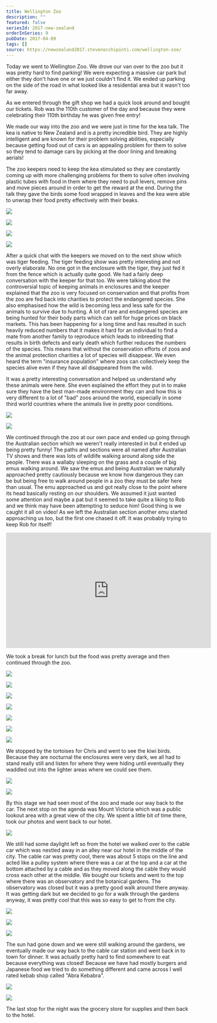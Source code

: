 ```yaml
---
title: Wellington Zoo
description: ""
featured: false
seriesId: 2017-new-zealand
orderInSeries: 9
pubDate: 2017-04-09
tags: []
source: https://newzealand2017.stevenocchipinti.com/wellington-zoo/
---
```


Today we went to Wellington Zoo. We drove our van over to the zoo but it was
pretty hard to find parking! We were expecting a massive car park but either
they don't have one or we just couldn't find it. We ended up parking on the side
of the road in what looked like a residential area but it wasn't too far away.

As we entered through the gift shop we had a quick look around and bought our
tickets. Rob was the 110th customer of the day and because they were celebrating
their 110th birthday he was given free entry!

We made our way into the zoo and we were just in time for the kea talk. The kea
is native to New Zealand and is a pretty incredible bird. They are highly
intelligent and are known for their problem solving abilities, especially
because getting food out of cars is an appealing problem for them to solve so
they tend to damage cars by picking at the door lining and breaking aerials!

The zoo keepers need to keep the kea stimulated so they are constantly coming up
with more challenging problems for them to solve often involving plastic tubes
with food in them where they need to pull levers, remove pins and move pieces
around in order to get the reward at the end. During the talk they gave the
birds some food wrapped in leaves and the kea were able to unwrap their food
pretty effectively with their beaks.

[![](https://lh3.googleusercontent.com/daS7rrXudkxdlcPm1FdhksPTAurlgai5vCkVc6Y24ToeZOhUB5q9IODC0l6g8DW2jyXW4VAa3_6b2e8ze8-eWIAHzYyI7EOibqwAEHPajf5EbE9KQ3dTeJwY0Rk1XOU5Vhqn9g)](https://photos.google.com/share/AF1QipMoTDSv6lJPf8bDylAdtQm1VvmLDFLlur9SfcWQJwUSpPHVK9FbVvXnvUWz7jpP8Q?key=VER1TnhnR3FoTmNQbzVFRG9kcVZsNGlBcHprV2hR&source=ctrlq.org)

[![](https://lh3.googleusercontent.com/E-U-SLzSKKtkdN5enS6cjS_Mz2566wRgFJl4NkPWu7UJplMoOzmjGkoA6qIpTkfXH7GgdNgp52BYCYeDDV4yiU6E5fZ2Yd0UE266Cn2lO-dKP77HaWshOIxxTyegrfLM8PQOZQ)](https://photos.google.com/share/AF1QipOTT54lAZ6Ltuqb4kUBA6srsQToPHaV0A_UXpUqWCrRM9dHQGBCeBTP6RAWiS4dmA?key=M1JQRThxeHZ6c3B6RDRwcm5HSzktamhqWHBpQ2hB&source=ctrlq.org)

[![](https://lh3.googleusercontent.com/0jNaywWusIRHAMRohUYJPO09kk66h3H27WLkbQBs2DIdWM2JhPZ6jQqqZFZoYvc7e1IrrHUL_adk-CMluxcohc1Ttho2NChBazw7NJCtuJuF3dbj8IdlwA0FjzLbSLoz6BN5fA)](https://photos.google.com/share/AF1QipPksR7W7-B4QllsYe_yDuhY1g7AWYAU-mEgWVom38WLX-_J-QxjOluZ1GX04RHQ3A?key=RlF2RXZCRUxXa29VQ1RaWldSdVNreHhlYkFqOW53&source=ctrlq.org)

[![](https://lh3.googleusercontent.com/cLi65f20ZofoOCGnMV21sFE7EyUyYLv2uD9YwBvf5XMyZZinWoqP2n6_zmRx4poxUrRKyY_8MDGQ1CFzxt6OHHjGs-o4-GtT8LB0IaI91m92GkZZZXmpSz2MZNTSjf1Lnhi3pA)](https://photos.google.com/share/AF1QipMzVtfe-D2W9hg50596_V2Lx9GFaoWd2DdzEJOUZAb37ggQ5QeLWp7R3TYAt8ljCg?key=anptZUdSTXZkTVBNbjY0Q0lyWG1BVmFRSXB3cUJ3&source=ctrlq.org)

After a quick chat with the keepers we moved on to the next show which was tiger
feeding. The tiger feeding show was pretty interesting and not overly elaborate.
No one got in the enclosure with the tiger, they just fed it from the fence
which is actually quite good. We had a fairly deep conversation with the keeper
for that too. We were talking about the controversial topic of keeping animals
in enclosures and the keeper explained that the zoo is very focused on
conservation and that profits from the zoo are fed back into charities to
protect the endangered species. She also emphasised how the wild is becoming
less and less safe for the animals to survive due to hunting. A lot of rare and
endangered species are being hunted for their body parts which can sell for huge
prices on black markets. This has been happening for a long time and has
resulted in such heavily reduced numbers that it makes it hard for an individual
to find a mate from another family to reproduce which leads to inbreeding that
results in birth defects and early death which further reduces the numbers of
the species. This means that without the conservation efforts of zoos and the
animal protection charities a lot of species will disappear. We even heard the
term "insurance population" where zoos can collectively keep the species alive
even if they have all disappeared from the wild.

It was a pretty interesting conversation and helped us understand why these
animals were here. She even explained the effort they put in to make sure they
have the best man-made environment they can and how this is very different to a
lot of "bad" zoos around the world, especially in some third world countries
where the animals live in pretty poor conditions.

[![](https://lh3.googleusercontent.com/UVpI2-vqzJ5e9rdT1G15qk3DEg9tbgKWG03Bn3gwJaFo_qR39PkJLkaAbDlXQ27HsZMTAaZnGzpR9qgvU_OXK6c5HWWI2njH4tG2T45ihBd-LZg_oUn-lvnNevsyMdHisGcZzw)](https://photos.google.com/share/AF1QipMB74kB34UcBs4tRdOmqTZI7DcO3Jt_xJj5ym4ptrboivEFL2SeB3vmxPlY-YQXzg?key=MTBpdVB5bjhKc0ZlUVZDUWRzSklGby1xYlRjLVln&source=ctrlq.org)

[![](https://lh3.googleusercontent.com/iAmkxgH8JoRxUAKckpJQRh_ALUytJNEHXTZ5rmiLbasWWF9FdamNg9VIw7CyYOr2FPFAUDoOOTwfzphITAWMwD7y56jD_Ei3167ytmSQlrF_NwNfNjA1lHD75b_r6JCS64dvUg)](https://photos.google.com/share/AF1QipOFBmzu3M6pGiMfzss245EgzEbXRApZp2DpQQC77_TpQFJ7LaYtw3DiwLGEscEW5A?key=Q0lJdDQzbFpsZWNCUnlxYzF2QmJmVXhCT2I3U0pB&source=ctrlq.org)

We continued through the zoo at our own pace and ended up going through the
Australian section which we weren't really interested in but it ended up being
pretty funny! The paths and sections were all named after Australian TV shows
and there was lots of wildlife walking around along side the people. There was a
wallaby sleeping on the grass and a couple of big emus walking around. We saw
the emus and being Australian we naturally approached pretty cautiously
because we know how dangerous they can be but being free to walk around people
in a zoo they must be safer here than usual. The emu approached us and got
really close to the point where its head basically resting on our shoulders. We
assumed it just wanted some attention and maybe a pat but it seemed to take
quite a liking to Rob and we think may have been attempting to seduce him! Good
thing is we caught it all on video! As we left the Australian section another
emu started approaching us too, but the first one chased it off. It was probably
trying to keep Rob for itself!

<iframe class="youtube-video" width="560" height="315" src="https://www.youtube.com/embed/83cfdiAD6TE" frameborder="0" allowfullscreen></iframe>

We took a break for lunch but the food was pretty average and then continued
through the zoo.

[![](https://lh3.googleusercontent.com/U1MTbyFUf-14UXrtvAPmQyykCltq42PW6A1L7aXnZ__6KHj5BNA2mtW9gNBjXJRLDe7Y-67FDiqNS9Rzg_W5OgNKoqnD-IyOixNcoNmtXxbDZr-dnXKmvjkv3c_V5e-_-VVKow)](https://photos.google.com/share/AF1QipMuFdB5sTeePmhArZq4Ig8UbDYEB2TClgR9Uxo0UhU3AItD1eDgXYHAkkVkNsGoiA?key=Y011eVlxdUlqOWFpa3pta24wcmMwMHc1S1lCdUdR&source=ctrlq.org)

[![](https://lh3.googleusercontent.com/btgZSX0QJyHmSjJOZNazl0bgKV2iDVxPMZEaLY6qNL8jHwUAo9EOFP8GS_X-AOnP2-gcBK5-Y85vUCE_UAApiruxeSWQC3aT_jlPzTisG-1BuLL39utN-IajD6FtkAsTup7GIg)](https://photos.google.com/share/AF1QipODnC9ir68InFqMYylXewehJU7-oKvkUahVKnaPCggLWulF86xTDiRQpxTVed1x8Q?key=T2Q2UHktWWFzd2d6aE1sOC1RbGVqbXJVa0tLQnN3&source=ctrlq.org)

[![](https://lh3.googleusercontent.com/e15cQFC1M1dca1PxwLMsou0mdFFb9AEVaOLNRmNKoby-0WwME5172E3CyiCzRRLxTryoV07WmRx7uAcGmBXq65dX5lnvWXcHUxTToerLCyhX9Ru9WoILev-7M2hOemMR-JavwA)](https://photos.google.com/share/AF1QipOhXBUh6yGadGY-JVDNyYrJVEvKXvFLEmitq5uUETqLGOGgGtl5I0d1OYTsGAkvFQ?key=UE5oam9NaURCZFl1bllSWUtUQm9sNXRGd1NBak5R&source=ctrlq.org)

[![](https://lh3.googleusercontent.com/rB8DY-XzrIT_7WnxD341YiLW3l7UHqAu7OVutOghkt6qWrd6EJHGi1ZIVuSEgMOKxejR_WBl0Mnb7Adks2PbEI8fTvw2bmFCMtnfqMQOw38y8USmKiXzeYHXZoJRRpiRuzR9XA)](https://photos.google.com/share/AF1QipPIt0azA4K-GT16vOWKTIVp0gJMZ8wWtdDw4KnBZNs-uRsRosu3jOFmCbZxZnK9MQ?key=cUh6Y2dpc2JMZG1USXIzQkNvbFpwQXY4dFhLNXRB&source=ctrlq.org)

[![](https://lh3.googleusercontent.com/_E3-PRoxVXfQm-ccHok2O7aUzinRf7RgCgNogE6dNiZ2FCZY8VNIeJnqe3AfA3OEPl3PVQB7HPyC6NxEdLfcf7RgudOpA6Znl-Qwy-8nexPTi9iFHiQgIpatIcNQC6tEdkBY_Q)](https://photos.google.com/share/AF1QipOvd3WQaKfqRw_HAA5Wu5GbaB87zBc0I8qQG6IEyAssJi7-NTQ1aKoCVvXdIe5Pkg?key=Q1JyVkZOeGVEUThxWURLbHhwelNxXzR0ZkZWRENB&source=ctrlq.org)

[![](https://lh3.googleusercontent.com/SyoUO2F4k2qGQ0d59vLYqP1y_nXqmmkHko3-D2UiZiYBZKa9AO5IBB-jf8cGURek3gShjXF0LMwuD7DzhMrd1EqgFA_DRfUlRlBN34LngMdeFO3wcYKLHfmUWI-47CukhY7EJQ)](https://photos.google.com/share/AF1QipMQKv8wkHpWghwX1Qx--kD3SbgS6neDRznBCgcQcIQXC7T7PHpibuEnHX_9t9lSnQ?key=aVJpRko0aHlVWHFBNlh3VjdzMTFpZ0k0NW0zQXFn&source=ctrlq.org)

[![](https://lh3.googleusercontent.com/nG0nZ_naE2_rKPP_14JBgSiCMTsFAkIgvyH6X7k_UYqPnmTY1Pea8KENgB_bDpbfeA18MUrhcdxFdduGwu_xgwObUJXMD02KOFfqR0Ub0WDEUGctwyJlas5VEwewmnNmYV4m2Q)](https://photos.google.com/share/AF1QipM_mkg_O0jMPlLjKpicpLvDTPdnNqB4FBQ0dAQ8VZjaPzxJ6k3QhbMjxYMjtArtNw?key=QWN6Q1lSVEV0TzhSbmVXNzFIQXd2YkhvbVJfcGVB&source=ctrlq.org)

We stopped by the tortoises for Chris and went to see the kiwi
birds. Because they are nocturnal the enclosures were very dark, we all had to
stand really still and listen for where they were hiding until eventually they
waddled out into the lighter areas where we could see them.

[![](https://lh3.googleusercontent.com/CSFH4bUZtYEWM4E4iSjdq9_0JUEbtZtdngaJb8eJp39Dk3hAl-8VjF_utF6C8WXET1ooynUtOn2vxUxzcxHtYNVb_ION_wUHahhSBj6TX0vmnDQHMrpIkVxfBiArGwMzf47LqQ)](https://photos.google.com/share/AF1QipNBH_w06AAqDJb5-3zpxz2ah4uNL3vbEuoThXkX-2vNi6HYB7gOmywx54c7kvXhBw?key=aFFfZ19QYjJOLW5GVVVPWjVQRmFhdjhDNjRRb2FR&source=ctrlq.org)

[![](https://lh3.googleusercontent.com/KoBxB1k60aIgJwqcpjOjpsX2PZmPDfaSurO37-vFvfj1dq9Dd1dC7RSxwbFKSeLbNxvOORRvKaHHtw0lU88X89r9wDT3BpOWBQF179RXiRE7T3k718yqAfwH9DK_XIlH97xqSA)](https://photos.google.com/share/AF1QipOreewz3XBYtSFWB6Nxi5LR-7pwcHcUVsJ7wQthGj6aGANp3GmCim5xx7bdmCH4kQ?key=dTFMOTFBZHNKamZfcHFsc0JsS0pSRThtbG4wNWNn&source=ctrlq.org)

By this stage we had seen most of the zoo and made our way back to the car. The
next stop on the agenda was Mount Victoria which was a public lookout area with
a great view of the city. We spent a little bit of time there, took our photos
and went back to our hotel.

[![](https://lh3.googleusercontent.com/HmW6Kp6yQTtQO4WiBq3r9UVQO7-xGfqSrOzvIOzaPtJ_ToJ6yo5rCmp8KQpkc8NQwqS2XSJxxDq4U1ts6v5D5nUSWdWyoEi1c-o4GiUt6N7v8GNBMJSJ9RaNhy6-x3B-0bW7rQ)](https://photos.google.com/share/AF1QipMZgshlUgWGNb_csU7Y43YIcbvroll9qwiFHGKaroe5TBO2igDXfvOoNVyEHpgqrg?key=djJpa0ppdEVJTFBfcGd0YTlYSXBqSF9qMm13NkZn&source=ctrlq.org)

We still had some daylight left so from the hotel we walked over to the cable
car which was nestled away in an alley near our hotel in the middle of the city.
The cable car was pretty cool, there was about 5 stops on the line and acted
like a pulley system where there was a car at the top and a car at the bottom
attached by a cable and as they moved along the cable they would cross each
other at the middle. We bought our tickets and went to the top where there was
an observatory and the botanical gardens. The observatory was closed but it was
a pretty good walk around there anyway. It was getting dark but we decided to go
for a walk through the gardens anyway, it was pretty cool that this was so easy
to get to from the city.

[![](https://lh3.googleusercontent.com/BFsRTG6yIMqLQiTcIkWW-BTANsiT162XngeVLgSztPLWK82YDh1gQTkv_4U4SlGgPw-xbllCkxUIkWhKsd-lbSOfXFUKK97eMQTTFcTMQyVe8nUqKrqsTkeipdHzYThUBQQmww)](https://photos.google.com/share/AF1QipM6mGNpRI-vACWEdPX2obVMA5iINgwpeH52CaO8SOjNuxmNv1vDz7STUxPlMhVNfQ?key=MmIzWDZXODFUMzlyVmFVR2pVc3ZoMHc4SlVMcVBB&source=ctrlq.org)

[![](https://lh3.googleusercontent.com/rt38yR_7P9IxOSND8LMh4NeI20uRKr1niGfWvNO65xChm82roF3xiesTAm1MXbLfb6ykMsORZ2qt8omisQKZ0nhYUd1lSS_hCw-FI_AW2Kd4CPdo9vWxd3wCVGnOmEpiYJNqxw)](https://photos.google.com/share/AF1QipOD2GtFM83Psst53eaSg0imEUyTWlv_yZsmWc8FBfDCqpP5K0meemTOpE5G8Q2oPg?key=NlJyWmV6Y04tM2lLejBGcGY5dWUyeXZvSl94VTBn&source=ctrlq.org)

[![](https://lh3.googleusercontent.com/khHmG41u2tLS8UHsgxolZBX-2olusQrBYLuPeZqUpyU1rSNp97yoSgcwbvGiRtYakAQdFX28aQCS7lpKcgZTAz8cKsiGiIljxqeCMx9BDjoruWaFdN_kjB7i3R2OnC7rGq-EdQ)](https://photos.google.com/share/AF1QipM7_pm8niQ-cMYerig7feAzam5ksbxasmjzw_F5PRX4e3nVxjmaLCQ6ZOnfz6w6Fw?key=aFliRHhwdTFORTA4NlJrUlkydGR4X2psSG9HOE5R&source=ctrlq.org)

The sun had gone down and we were still walking around the gardens, we
eventually made our way back to the cable car station and went back in to town
for dinner. It was actually pretty hard to find somewhere to eat because
everything was closed! Because we have had mostly burgers and Japanese food we
tried to do something different and came across I well rated kebab shop called
"Abra Kebabra".

[![](https://lh3.googleusercontent.com/TPCkj1q44uNfj2FrSYqZxYwk0xrFfvWuLsE8y-bGPF5oB2RW0BRK9auLjz-PDL4yuODTMXHSEBLl-UNYyPiIKrZ1-y415_8YWt1wMVtkUuI28eZOn_giLJyvXy43Zt8RcLW8lg)](https://photos.google.com/share/AF1QipM-Nc3g4bnfTAiXJCCGjvrl-18karkxXiH6GjQUCIgc5sczsdTjpzT0eOV-QCmT1g?key=YjhzQzZLUldjWTFxN29xQmI3MVBTVEl1Q1RSekFR&source=ctrlq.org)

[![](https://lh3.googleusercontent.com/CGkem4UgVzTd22D0hGnnS6e-k0S4Kgg55s99-aLpyfYs-tODtqbmmZDWRsA0R1YWlr0u76OkYw5mVZ26oCEYs5589KdyJ7BK47Tg6F_8DHTKpcyWrDaZK6NP2GjsqXMvNqjLog)](https://photos.google.com/share/AF1QipME_R-RJj6aNefkcoFfkdesIr2U_1q3i8nJ0ifsSYmw5JZStfDlzYRlOICwhF0PXw?key=TmNTZ0RCRHZBLTlBbkVMbHNLUG9aSnFhNk52NWVR&source=ctrlq.org)

The last stop for the night was the grocery store for supplies and then back to
the hotel.
